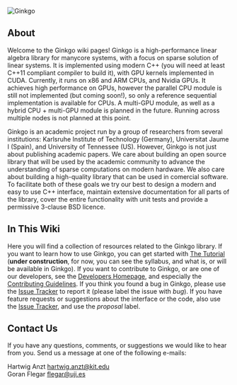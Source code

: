 ![Ginkgo](https://raw.githubusercontent.com/ginkgo-project/ginkgo/develop/assets/logo.png)

About
-----

Welcome to the Ginkgo wiki pages! Ginkgo is a high-performance linear algebra library for manycore systems, with a focus on sparse solution of linear systems. It is implemented using modern C++ (you will need at least C++11 compliant compiler to build it), with GPU kernels implemented in CUDA. Currently, it runs on x86 and ARM CPUs, and Nvidia GPUs. It achieves high performance on GPUs, however the parallel CPU module is still not implemented (but coming soon!), so only a reference sequential implementation is available for CPUs. A multi-GPU module, as well as a hybrid CPU + multi-GPU module is planned in the future. Running across multiple nodes is not planned at this point.

Ginkgo is an academic project run by a group of researchers from several institutions: Karlsruhe Institute of Technology (Germany), Universitat Jaume I (Spain), and University of Tennessee (US). However, Ginkgo is not just about publishing academic papers. We care about building an open source library that will be used by the academic community to advance the understanding of sparse computations on modern hardware. We also care about building a high-quality library that can be used in comercial software. To facilitate both of these goals we try our best to design a modern and easy to use C++ interface, maintain extensive documentation for all parts of the library, cover the entire functionality with unit tests and provide a permissive 3-clause BSD licence.

In This Wiki
------------

Here you will find a collection of resources related to the Ginkgo library. If you want to learn how to use Ginkgo, you can get started with [The Tutorial](Tutorial:-Building-a-2D-Poisson-Solver) (__under construction__, for now, you can see the syllabus, and what is, or will be available in Ginkgo). If you want to contribute to Ginkgo, or are one of our developers, see the [Developers Homepage](./Developers-Homepage), and especially the [Contributing Guidelines](./Contributing-guidelines). If you think you found a bug in Ginkgo, please use the [Issue Tracker](/ginkgo-project/ginkgo/issues) to report it (please label the issue with _bug_). If you have feature requests or suggestions about the interface or the code, also use the [Issue Tracker](/ginkgo-project/ginkgo/issues), and use the _proposal_ label.

Contact Us
----------

If you have any questions, comments, or suggestions we would like to hear from you. Send us a message at one of the following e-mails:

Hartwig Anzt <hartwig.anzt@kit.edu>  
Goran Flegar <flegar@uji.es>

